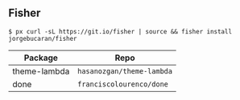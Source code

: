## Fisher

```console
$ px curl -sL https://git.io/fisher | source && fisher install jorgebucaran/fisher
```

| Package      | Repo                      |
| ------------ | ------------------------- |
| theme-lambda | `hasanozgan/theme-lambda` |
| done         | `franciscolourenco/done`  |

